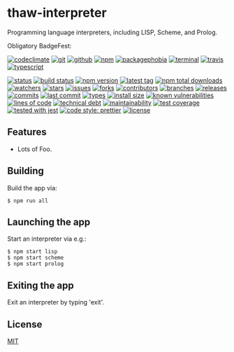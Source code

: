 # thaw-interpreter
Programming language interpreters, including LISP, Scheme, and Prolog.

Obligatory BadgeFest:

[![codeclimate][codeclimate-badge-image]][codeclimate-url]
[![git][git-badge-image]][git-url]
[![github][github-badge-image]][github-url]
[![npm][npm-badge-image]][npm-url]
[![packagephobia][packagephobia-badge-image]][packagephobia-url]
[![terminal][terminal-badge-image]][terminal-url]
[![travis][travis-badge-image]][travis-url]
[![typescript][typescript-badge-image]][typescript-url]

[![status][status-badge-image]][status-url]
[![build status][build-status-badge-image]][build-status-url]
[![npm version][npm-version-badge-image]][npm-version-url]
[![latest tag][latest-tag-badge-image]][latest-tag-url]
[![npm total downloads][npm-total-downloads-badge-image]][npm-total-downloads-url]
[![watchers][watchers-badge-image]][watchers-url]
[![stars][stars-badge-image]][stars-url]
[![issues][issues-badge-image]][issues-url]
[![forks][forks-badge-image]][forks-url]
[![contributors][contributors-badge-image]][contributors-url]
[![branches][branches-badge-image]][branches-url]
[![releases][releases-badge-image]][releases-url]
[![commits][commits-badge-image]][commits-url]
[![last commit][last-commit-badge-image]][last-commit-url]
[![types][types-badge-image]][types-url]
[![install size][install-size-badge-image]][install-size-url]
[![known vulnerabilities][known-vulnerabilities-badge-image]][known-vulnerabilities-url]
[![lines of code][lines-of-code-badge-image]][lines-of-code-url]
[![technical debt][technical-debt-badge-image]][technical-debt-url]
[![maintainability][maintainability-badge-image]][maintainability-url]
[![test coverage][test-coverage-badge-image]][test-coverage-url]
[![tested with jest][jest-badge-image]][jest-url]
[![code style: prettier][prettier-badge-image]][prettier-url]
[![license][license-badge-image]][license-url]

## Features

- Lots of Foo.

## Building

Build the app via:

```console
$ npm run all
```

## Launching the app

Start an interpreter via e.g.:

```console
$ npm start lisp
$ npm start scheme
$ npm start prolog
```

## Exiting the app

Exit an interpreter by typing 'exit'.

## License
[MIT](https://choosealicense.com/licenses/mit/)

[codeclimate-badge-image]: https://badgen.net/badge/icon/codeclimate?icon=codeclimate&label
[codeclimate-url]: https://codeclimate.com
[git-badge-image]: https://badgen.net/badge/icon/git?icon=git&label
[git-url]: https://git-scm.com
[github-badge-image]: https://badgen.net/badge/icon/github?icon=github&label
[github-url]: https://github.com
[npm-badge-image]: https://badgen.net/badge/icon/npm?icon=npm&label
[npm-url]: https://npmjs.com
[packagephobia-badge-image]: https://badgen.net/badge/icon/packagephobia?icon=packagephobia&label
[packagephobia-url]: https://packagephobia.com/
[terminal-badge-image]: https://badgen.net/badge/icon/terminal?icon=terminal&label
[terminal-url]: https://en.wikipedia.org/wiki/History_of_Unix
[travis-badge-image]: https://badgen.net/badge/icon/travis?icon=travis&label
[travis-url]: https://travis-ci.com
[typescript-badge-image]: https://badgen.net/badge/icon/typescript?icon=typescript&label
[typescript-url]: https://www.typescriptlang.org

[status-badge-image]: https://badgen.net/github/status/tom-weatherhead/thaw-interpreter
[status-url]: https://badgen.net/github/status/tom-weatherhead/thaw-interpreter
[build-status-badge-image]: https://secure.travis-ci.org/tom-weatherhead/thaw-interpreter.svg
[build-status-url]: https://travis-ci.org/tom-weatherhead/thaw-interpreter
[npm-version-badge-image]: https://img.shields.io/npm/v/thaw-interpreter.svg
[npm-version-url]: https://www.npmjs.com/package/thaw-interpreter
[latest-tag-badge-image]: https://badgen.net/github/tag/tom-weatherhead/thaw-interpreter
[latest-tag-url]: https://github.com/tom-weatherhead/thaw-interpreter/tags
[npm-total-downloads-badge-image]: https://img.shields.io/npm/dt/thaw-interpreter.svg
[npm-total-downloads-url]: https://www.npmjs.com/package/thaw-interpreter
[watchers-badge-image]: https://badgen.net/github/watchers/tom-weatherhead/thaw-interpreter
[watchers-url]: https://github.com/tom-weatherhead/thaw-interpreter/watchers
[stars-badge-image]: https://badgen.net/github/stars/tom-weatherhead/thaw-interpreter
[stars-url]: https://github.com/tom-weatherhead/thaw-interpreter/stargazers
[issues-badge-image]: https://badgen.net/github/issues/tom-weatherhead/thaw-interpreter
[issues-url]: https://github.com/tom-weatherhead/thaw-interpreter/issues
[forks-badge-image]: https://badgen.net/github/forks/tom-weatherhead/thaw-interpreter
[forks-url]: https://github.com/tom-weatherhead/thaw-interpreter/network/members
[contributors-badge-image]: https://badgen.net/github/contributors/tom-weatherhead/thaw-interpreter
[contributors-url]: https://github.com/tom-weatherhead/thaw-interpreter/graphs/contributors
[branches-badge-image]: https://badgen.net/github/branches/tom-weatherhead/thaw-interpreter
[branches-url]: https://github.com/tom-weatherhead/thaw-interpreter/branches
[releases-badge-image]: https://badgen.net/github/releases/tom-weatherhead/thaw-interpreter
[releases-url]: https://github.com/tom-weatherhead/thaw-interpreter/releases
[commits-badge-image]: https://badgen.net/github/commits/tom-weatherhead/thaw-interpreter
[commits-url]: https://github.com/tom-weatherhead/thaw-interpreter/commits/master
[last-commit-badge-image]: https://badgen.net/github/last-commit/tom-weatherhead/thaw-interpreter
[last-commit-url]: https://github.com/tom-weatherhead/thaw-interpreter
[types-badge-image]: https://badgen.net/npm/types/thaw-interpreter
[types-url]: https://badgen.net/npm/types/thaw-interpreter
[install-size-badge-image]: https://badgen.net/packagephobia/install/thaw-interpreter
[install-size-url]: https://badgen.net/packagephobia/install/thaw-interpreter
[known-vulnerabilities-badge-image]: https://snyk.io/test/github/tom-weatherhead/thaw-interpreter/badge.svg?targetFile=package.json&package-lock.json
[known-vulnerabilities-url]: https://snyk.io/test/github/tom-weatherhead/thaw-interpreter?targetFile=package.json&package-lock.json
[lines-of-code-badge-image]: https://badgen.net/codeclimate/loc/tom-weatherhead/thaw-interpreter
[lines-of-code-url]: https://badgen.net/codeclimate/loc/tom-weatherhead/thaw-interpreter
[technical-debt-badge-image]: https://badgen.net/codeclimate/tech-debt/tom-weatherhead/thaw-interpreter
[technical-debt-url]: https://badgen.net/codeclimate/tech-debt/tom-weatherhead/thaw-interpreter
[maintainability-badge-image]: https://api.codeclimate.com/v1/badges/00fd26bf392fe00fc933/maintainability
[maintainability-url]: https://codeclimate.com/github/tom-weatherhead/thaw-interpreter/maintainability
[test-coverage-badge-image]: https://api.codeclimate.com/v1/badges/00fd26bf392fe00fc933/test_coverage
[test-coverage-url]: https://codeclimate.com/github/tom-weatherhead/thaw-interpreter/test_coverage
[jest-badge-image]: https://img.shields.io/badge/tested_with-jest-99424f.svg
[jest-url]: https://github.com/facebook/jest
[prettier-badge-image]: https://img.shields.io/badge/code_style-prettier-ff69b4.svg?style=flat-square
[prettier-url]: https://github.com/prettier/prettier
[license-badge-image]: https://img.shields.io/github/license/mashape/apistatus.svg
[license-url]: https://github.com/tom-weatherhead/thaw-interpreter/blob/master/LICENSE
